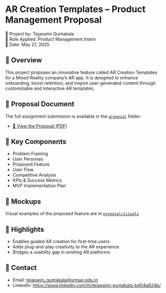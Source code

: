 # AR Creation Templates – Product Management Proposal

📌 Project by: Tejaswini Guntakala  
🎯 Role Applied: Product Management Intern  
📅 Date: May 27, 2025  

## 🚀 Overview

This project proposes an innovative feature called AR Creation Templates for a Mixed Reality company’s AR app. It is designed to enhance onboarding, boost retention, and inspire user-generated content through customizable and interactive AR templates.

## 📄 Proposal Document

The full assignment submission is available in the [`proposal`](./proposal) folder:
- [📕 View the Proposal (PDF)](./proposal/Flam-TejaswiniG-PM-Assignment.pdf)

## 🧩 Key Components

- Problem Framing
- User Personas
- Proposed Feature
- User Flow
- Competitive Analysis
- KPIs & Success Metrics
- MVP Implementation Plan

## 🎨 Mockups

Visual examples of the proposed feature are in [`proposal/visuals`](./proposal/visuals/)

## 🧠 Highlights

- Enables guided AR creation for first-time users
- Adds plug-and-play creativity to the AR experience
- Bridges a usability gap in existing AR platforms

## 🔗 Contact

- Email: tejaswini_guntakala@srmap.edu.in
- LinkedIn: https://www.linkedin.com/in/tejaswini-guntakala-b404a624b/
